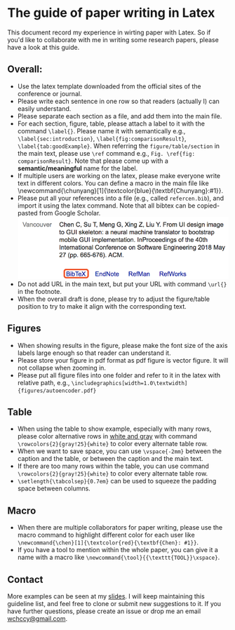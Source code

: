 # The guide of paper writing in Latex

This document record my experience in wirting paper with Latex. So if you'd like to collaborate with me in writing some research papers, please have a look at this guide.

## Overall:
- Use the latex template downloaded from the official sites of the conference or journal.
- Please write each sentence in one row so that readers (actually I) can easily understand.
- Please separate each section as a file, and add them into the main file.
- For each section, figure, table, please attach a label to it with the command `\label{}`. Please name it with semantically e.g., `\label{sec:introduction}`, `\label{fig:comparisonResult}`, `\label{tab:goodExample}`. When referring the `figure/table/section` in the main text, please use `\ref` command e.g., `Fig. \ref{fig: comparisonResult}`. Note that please come up with a **semantic/meaningful** name for the label.
- If multiple users are working on the latex, please make everyone write text in different colors. You can define a macro in the main file like \newcommand{\chunyang}[1]{\textcolor{blue}{\textbf{Chunyang}:#1}}. 
- Please put all your references into a file (e.g., called `refercen.bib`), and import it using the latex command. Note that all bibtex can be copied-pasted from Google Scholar.
![bibtex](googleScholar.png)
- Do not add URL in the main text, but put your URL with command `\url{}` in the footnote.
- When the overall draft is done, please try to adjust the figure/table position to try to make it align with the corresponding text.



## Figures
- When showing results in the figure, please make the font size of the axis labels large enough so that reader can understand it.
- Please store your figure in pdf format as pdf figure is vector figure. It will not collapse when zooming in.
- Please put all figure files into one folder and refer to it in the latex with relative path, e.g., `\includegraphics[width=1.0\textwidth]{figures/autoencoder.pdf}`


## Table
- When using the table to show example, especially with many rows, please color alternative rows in [white and gray](https://tex.stackexchange.com/questions/5365) with command `\rowcolors{2}{gray!25}{white}` to color every alternate table row. 
- When we want to save space, you can use `\vspace{-2mm}` between the caption and the table, or between the caption and the main text.
- If there are too many rows within the table, you can use command `\rowcolors{2}{gray!25}{white}` to color every alternate table row.
- `\setlength{\tabcolsep}{0.7em}` can be used to squeeze the padding space between columns.


## Macro
- When there are multiple collaborators for paper writing, please use the macro command to highlight different color for each user like `\newcommand{\chen}[1]{\textcolor{red}{\textbf{Chen}: #1}}`.
- If you have a tool to mention within the whole paper, you can give it a name with a macro like `\newcommand{\tool}{{\texttt{TOOL}}\xspace}`.

## Contact
More examples can be seen at my [slides](FIT4003-paperDiscussion_short.pdf).
I will keep maintaining this guideline list, and feel free to clone or submit new suggestions to it. If you have further questions, please create an issue or drop me an email wchccy@gmail.com.
